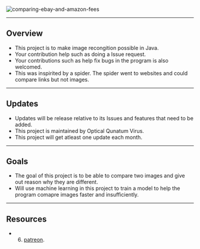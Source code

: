 ![comparing-ebay-and-amazon-fees](https://cloud.githubusercontent.com/assets/20078621/18279993/3ca8d92c-741d-11e6-9ad3-dd9ca14d48ed.jpg)

****

## Overview
  * This project is to make image recongition possible in Java. <br />
  * Your contribution help such as doing a Issue request. <br />
  * Your contributions such as help fix bugs in the program is also welcomed. <br />
  * This was inspirited by a spider. The spider went to websites and could compare links but not images. <br/>

****

## Updates
  * Updates will be release relative to its Issues and features that need to be added. <br />
  * This project is maintained by Optical Qunatum Virus. <br />
  * This project will get atleast one update each month. <br />

****

## Goals
  * The goal of this project is to be able to compare two images and give out reason why they are different. <br />
  * Will use machine learning in this project to train a model to help the program comapre images faster and insufficiently. <br />

****

## Resources
  * 6) [patreon](https://www.patreon.com/OpticalQuantumVirus). <br />
